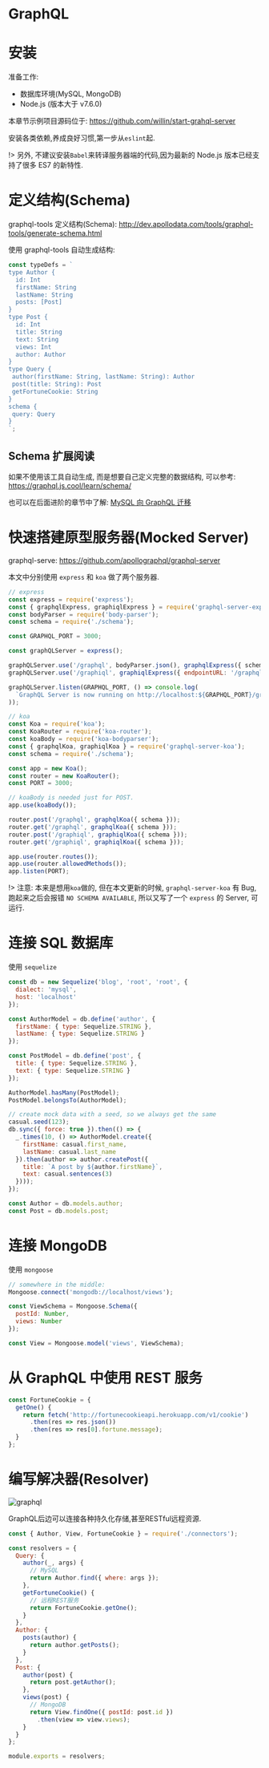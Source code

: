 # GraphQL

# 安装

准备工作:

- 数据库环境(MySQL, MongoDB)
- Node.js (版本大于 v7.6.0) 

本章节示例项目源码位于: <https://github.com/willin/start-grahql-server>

安装各类依赖,养成良好习惯,第一步从`eslint`起.

!> 另外, 不建议安装`Babel`来转译服务器端的代码,因为最新的 Node.js 版本已经支持了很多 ES7 的新特性.

# 定义结构(Schema)

graphql-tools 定义结构(Schema): <http://dev.apollodata.com/tools/graphql-tools/generate-schema.html>

使用 graphql-tools 自动生成结构:

```js
const typeDefs = `
type Author {
  id: Int
  firstName: String
  lastName: String
  posts: [Post]
}
type Post {
  id: Int
  title: String
  text: String
  views: Int
  author: Author
}
type Query {
 author(firstName: String, lastName: String): Author
 post(title: String): Post
 getFortuneCookie: String
}
schema {
 query: Query
}
`;
```

## Schema 扩展阅读 

如果不使用该工具自动生成, 而是想要自己定义完整的数据结构, 可以参考: <https://graphql.js.cool/learn/schema/>

也可以在后面进阶的章节中了解: [MySQL 向 GraphQL 迁移](/#/experience/advanced/mysql-graphql)

# 快速搭建原型服务器(Mocked Server)

graphql-serve: <https://github.com/apollographql/graphql-server>

本文中分别使用 `express` 和 `koa` 做了两个服务器.

```js
// express
const express = require('express');
const { graphqlExpress, graphiqlExpress } = require('graphql-server-express');
const bodyParser = require('body-parser');
const schema = require('./schema');

const GRAPHQL_PORT = 3000;

const graphQLServer = express();

graphQLServer.use('/graphql', bodyParser.json(), graphqlExpress({ schema }));
graphQLServer.use('/graphiql', graphiqlExpress({ endpointURL: '/graphql' }));

graphQLServer.listen(GRAPHQL_PORT, () => console.log(
  `GraphQL Server is now running on http://localhost:${GRAPHQL_PORT}/graphql`
));
```

```js
// koa
const Koa = require('koa');
const KoaRouter = require('koa-router');
const koaBody = require('koa-bodyparser');
const { graphqlKoa, graphiqlKoa } = require('graphql-server-koa');
const schema = require('./schema');

const app = new Koa();
const router = new KoaRouter();
const PORT = 3000;

// koaBody is needed just for POST.
app.use(koaBody());

router.post('/graphql', graphqlKoa({ schema }));
router.get('/graphql', graphqlKoa({ schema }));
router.post('/graphiql', graphiqlKoa({ schema }));
router.get('/graphiql', graphiqlKoa({ schema }));

app.use(router.routes());
app.use(router.allowedMethods());
app.listen(PORT);
```

!> 注意: 本来是想用`koa`做的, 但在本文更新的时候, `graphql-server-koa` 有 Bug, 跑起来之后会报错 `NO SCHEMA AVAILABLE`, 所以又写了一个 `express` 的 Server, 可运行.

# 连接 SQL 数据库

使用 `sequelize`

```js
const db = new Sequelize('blog', 'root', 'root', {
  dialect: 'mysql',
  host: 'localhost'
});

const AuthorModel = db.define('author', {
  firstName: { type: Sequelize.STRING },
  lastName: { type: Sequelize.STRING }
});

const PostModel = db.define('post', {
  title: { type: Sequelize.STRING },
  text: { type: Sequelize.STRING }
});

AuthorModel.hasMany(PostModel);
PostModel.belongsTo(AuthorModel);

// create mock data with a seed, so we always get the same
casual.seed(123);
db.sync({ force: true }).then(() => {
  _.times(10, () => AuthorModel.create({
    firstName: casual.first_name,
    lastName: casual.last_name
  }).then(author => author.createPost({
    title: `A post by ${author.firstName}`,
    text: casual.sentences(3)
  })));
});

const Author = db.models.author;
const Post = db.models.post;
```

# 连接 MongoDB

使用 `mongoose`

```js
// somewhere in the middle:
Mongoose.connect('mongodb://localhost/views');

const ViewSchema = Mongoose.Schema({
  postId: Number,
  views: Number
});

const View = Mongoose.model('views', ViewSchema);
```

# 从 GraphQL 中使用 REST 服务

```js
const FortuneCookie = {
  getOne() {
    return fetch('http://fortunecookieapi.herokuapp.com/v1/cookie')
      .then(res => res.json())
      .then(res => res[0].fortune.message);
  }
};
```


# 编写解决器(Resolver)

![graphql](https://user-images.githubusercontent.com/1890238/28000944-9c4c3f32-64ee-11e7-902e-cbf3a01d90e2.png)

GraphQL后边可以连接各种持久化存储,甚至RESTful远程资源.

```js
const { Author, View, FortuneCookie } = require('./connectors');

const resolvers = {
  Query: {
    author(_, args) {
      // MySQL
      return Author.find({ where: args });
    },
    getFortuneCookie() {
      // 远程REST服务
      return FortuneCookie.getOne();
    }
  },
  Author: {
    posts(author) {
      return author.getPosts();
    }
  },
  Post: {
    author(post) {
      return post.getAuthor();
    },
    views(post) {
      // MongoDB
      return View.findOne({ postId: post.id })
        .then(view => view.views);
    }
  }
};

module.exports = resolvers;
```

